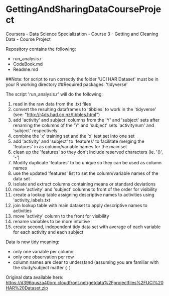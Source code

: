 # GettingAndSharingDataCourseProject
Coursera - Data Science Specialization - Course 3 - Getting and Cleaning Data - Course Project

Repository contains the following:
- run_analysis.r
- CodeBook.md
- Readme.md

##Note: for script to run correctly the folder 'UCI HAR Dataset' must be in your R working directory
##Required packages: 'tidyverse'

The script 'run_analysis.r' will do the following:
1. read in the raw data from the .txt files
2. convert the resulting dataframes to 'tibbles' to work in the 'tidyverse' (see: "http://r4ds.had.co.nz/tibbles.html")
3. add 'activity' and subject' columns from the 'Y' and 'subject' sets after renaming the columns of the 'Y' and 'subject' sets 'activitynum' and 'subject' respectively
4. combine the 'x' training set and the 'x' test set into one set
5. add 'activity' and 'subject' to 'features' to facilitate merging the 'features' in as column/variable names for the main set
6. clean up the 'features' so they don't include reserved characters (ie. '()', '-')
7. Modify duplicate 'features' to be unique so they can be used as column names
8. use the updated 'features' list to set the column/variable names of the data set
7. isolate and extract columns containing means or standard deviations
8. move 'activity' and 'subject' columns to front of the order for visibility
9. create a lookup table assigning descriptive names to activities using 'activity_labels.txt
10. join lookup table with main dataset to apply descriptive names to activities
11. move 'activity' column to the front for visibility
12. rename variables to be more intuitive
13. create second, independent tidy data set with average of each variable for each activity and each subject

Data is now tidy meaning:
- only one variable per column
- only one observation per row
- column names are clear to understand (assuming you are familiar with the study/subject matter :) )

Original data available here: https://d396qusza40orc.cloudfront.net/getdata%2Fprojectfiles%2FUCI%20HAR%20Dataset.zip
